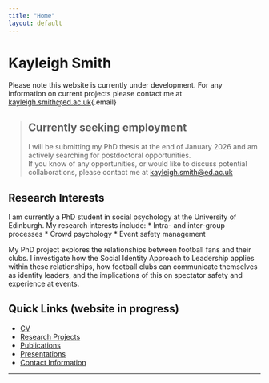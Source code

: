 ```yaml
---
title: "Home"
layout: default
---
```


# Kayleigh Smith

Please note this website is currently under development. For any information on current projects please contact me at [kayleigh.smith\@ed.ac.uk](mailto:kayleigh.smith@ed.ac.uk){.email}


> ## Currently seeking employment
>
> I will be submitting my PhD thesis at the end of January 2026 and am actively searching for postdoctoral opportunities.\
> If you know of any opportunities, or would like to discuss potential collaborations, please contact me at [kayleigh.smith\@ed.ac.uk](mailto:kayleigh.smith@ed.ac.uk)

## Research Interests

I am currently a PhD student in social psychology at the University of Edinburgh. My research interests include: \* Intra- and inter-group processes \* Crowd psychology \* Event safety management

My PhD project explores the relationships between football fans and their clubs. I investigate how the Social Identity Approach to Leadership applies within these relationships, how football clubs can communicate themselves as identity leaders, and the implications of this on spectator safety and experience at events.


## Quick Links (website in progress)

-   [CV](cv.md)
-   [Research Projects](research.md)
-   [Publications](publications.md)
-   [Presentations](presentations.md)
-   [Contact Information](contact.md)

------------------------------------------------------------------------
